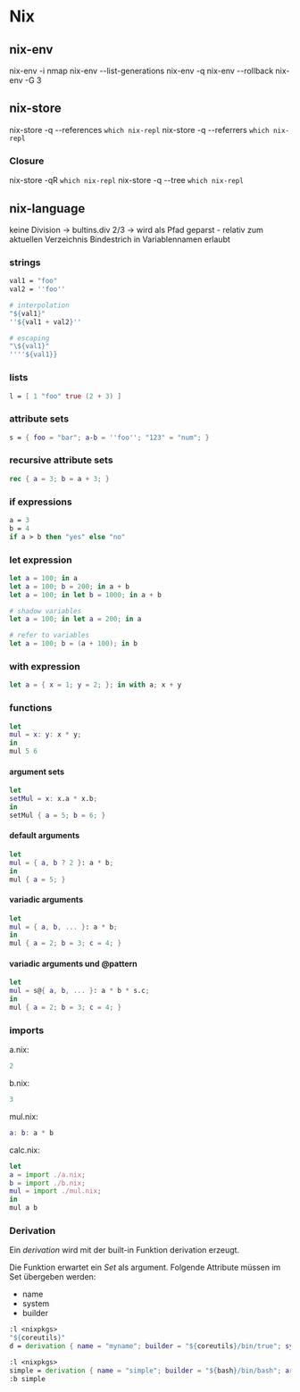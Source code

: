 # Nix

## nix-env

nix-env -i nmap
nix-env --list-generations
nix-env -q
nix-env --rollback
nix-env -G 3

## nix-store

nix-store -q --references `which nix-repl`
nix-store -q --referrers `which nix-repl`

### Closure

nix-store -qR `which nix-repl`
nix-store -q --tree `which nix-repl`

## nix-language

keine Division -> bultins.div
2/3 -> wird als Pfad geparst - relativ zum aktuellen Verzeichnis
Bindestrich in Variablennamen erlaubt

### strings

```nix
val1 = "foo"
val2 = ''foo''

# interpolation
"${val1}"
''${val1 + val2}''

# escaping
"\${val1}"
''''${val1}}
```

### lists

```nix
l = [ 1 "foo" true (2 + 3) ]
```

### attribute sets

```nix
s = { foo = "bar"; a-b = ''foo''; "123" = "num"; }

```

### recursive attribute sets

```nix
rec { a = 3; b = a + 3; }
```

### if expressions

```nix
a = 3
b = 4
if a > b then "yes" else "no"
```

### let expression

```nix
let a = 100; in a
let a = 100; b = 200; in a + b
let a = 100; in let b = 1000; in a + b

# shadow variables
let a = 100; in let a = 200; in a

# refer to variables
let a = 100; b = (a + 100); in b
```

### with expression

```nix
let a = { x = 1; y = 2; }; in with a; x + y
```

### functions

```nix
let 
mul = x: y: x * y;
in
mul 5 6
```

#### argument sets

```nix
let 
setMul = x: x.a * x.b;
in 
setMul { a = 5; b = 6; }
```

#### default arguments

```nix
let
mul = { a, b ? 2 }: a * b;
in
mul { a = 5; }
```

#### variadic arguments

```nix
let
mul = { a, b, ... }: a * b;
in
mul { a = 2; b = 3; c = 4; }
```

#### variadic arguments und @pattern

```nix
let
mul = s@{ a, b, ... }: a * b * s.c;
in
mul { a = 2; b = 3; c = 4; }
```

### imports

a.nix:
```nix
2
```

b.nix:
```nix
3
```

mul.nix:
```nix
a: b: a * b
```

calc.nix:
```nix
let
a = import ./a.nix;
b = import ./b.nix;
mul = import ./mul.nix;
in
mul a b
```

### Derivation

Ein *derivation* wird mit der built-in Funktion derivation erzeugt. 

Die Funktion erwartet ein *Set* als argument. Folgende Attribute müssen im Set
übergeben werden:

* name
* system
* builder

```nix
:l <nixpkgs>
"${coreutils}"
d = derivation { name = "myname"; builder = "${coreutils}/bin/true"; system = builtins.currentSystem; }
```

```nix
:l <nixpkgs>
simple = derivation { name = "simple"; builder = "${bash}/bin/bash"; args = [ ./simple_builder.sh ]; gcc = gcc; coreutils = coreutils; src = ./simple.c; system = builtins.currentSystem; }
:b simple
```

